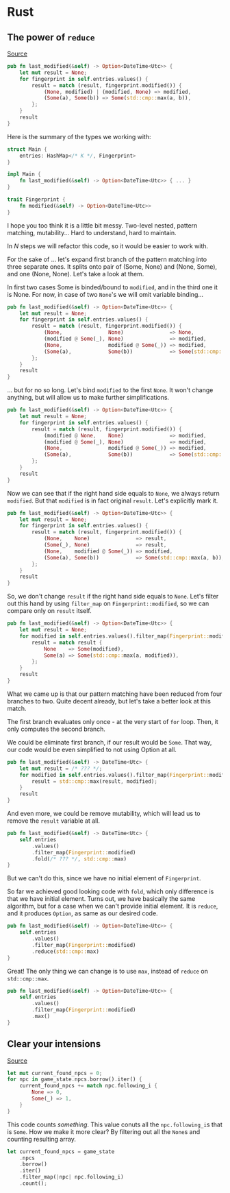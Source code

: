 # Rust

## The power of `reduce`

[Source](https://github.com/FrancisRussell/ferrous-actions-dev/blob/ce4ed82a21478c5b170d7f551da5dfb4ceea5055/src/cache_cargo_home.rs#L78-L87)

~~~rust
pub fn last_modified(&self) -> Option<DateTime<Utc>> {
    let mut result = None;
    for fingerprint in self.entries.values() {
        result = match (result, fingerprint.modified()) {
            (None, modified) | (modified, None) => modified,
            (Some(a), Some(b)) => Some(std::cmp::max(a, b)),
        };
    }
    result
}
~~~

Here is the summary of the types we working with:

~~~rust
struct Main {
    entries: HashMap</* K */, Fingerprint>
}

impl Main {
    fn last_modified(&self) -> Option<DateTime<Utc>> { ... }
}

trait Fingerprint {
    fn modified(&self) -> Option<DateTime<Utc>>
}
~~~

I hope you too think it is a little bit messy.
Two-level nested, pattern matching, mutability...
Hard to understand, hard to maintain.

In *N* steps we will refactor this code,
so it would be easier to work with.

For the sake of ... let's expand first branch of
the pattern matching into three separate ones.
It splits onto pair of (Some, None) and (None, Some),
and one (None, None). Let's take a look at them.

In first two cases Some is binded/bound to `modified`,
and in the third one it is None. For now, in case of
two `None`'s we will omit variable binding...

~~~rust
pub fn last_modified(&self) -> Option<DateTime<Utc>> {
    let mut result = None;
    for fingerprint in self.entries.values() {
        result = match (result, fingerprint.modified()) {
            (None,               None)               => None,
            (modified @ Some(_), None)               => modified,
            (None,               modified @ Some(_)) => modified,
            (Some(a),            Some(b))            => Some(std::cmp::max(a, b)),
        };
    }
    result
}
~~~

... but for no so long. Let's bind `modified` to the first `None`.
It won't change anything, but will allow us to make further simplifications.

~~~rust
pub fn last_modified(&self) -> Option<DateTime<Utc>> {
    let mut result = None;
    for fingerprint in self.entries.values() {
        result = match (result, fingerprint.modified()) {
            (modified @ None,    None)               => modified,
            (modified @ Some(_), None)               => modified,
            (None,               modified @ Some(_)) => modified,
            (Some(a),            Some(b))            => Some(std::cmp::max(a, b)),
        };
    }
    result
}
~~~

Now we can see that if the right hand side equals to `None`,
we always return `modified`. But that `modified` is
in fact original `result`. Let's explicitly mark it.

~~~rust
pub fn last_modified(&self) -> Option<DateTime<Utc>> {
    let mut result = None;
    for fingerprint in self.entries.values() {
        result = match (result, fingerprint.modified()) {
            (None,    None)               => result,
            (Some(_), None)               => result,
            (None,    modified @ Some(_)) => modified,
            (Some(a), Some(b))            => Some(std::cmp::max(a, b)),
        };
    }
    result
}
~~~

So, we don't change `result` if the right hand side equals to `None`.
Let's filter out this hand by using `filter_map`
on `Fingerprint::modified`, so we can compare only on `result` itself.

~~~rust
pub fn last_modified(&self) -> Option<DateTime<Utc>> {
    let mut result = None;
    for modified in self.entries.values().filter_map(Fingerprint::modified) {
        result = match result {
            None    => Some(modified),
            Some(a) => Some(std::cmp::max(a, modified)),
        };
    }
    result
}
~~~

What we came up is that our pattern matching have been reduced
from four branches to two. Quite decent already, but let's take
a better look at this match.

The first branch evaluates only once - at the very start of `for` loop.
Then, it only computes the second branch.

We could be eliminate first branch, if our result would be `Some`.
That way, our code would be even simplified to not using Option at all.

~~~rust
pub fn last_modified(&self) -> DateTime<Utc> {
    let mut result = /* ??? */;
    for modified in self.entries.values().filter_map(Fingerprint::modified) {
        result = std::cmp::max(result, modified);
    }
    result
}
~~~

And even more, we could be remove mutability, which will lead us
to remove the `result` variable at all.

~~~rust
pub fn last_modified(&self) -> DateTime<Utc> {
    self.entries
        .values()
        .filter_map(Fingerprint::modified)
        .fold(/* ??? */, std::cmp::max)
}
~~~

But we can't do this, since we have no initial element of `Fingerprint`.

So far we achieved good looking code with `fold`, which only difference
is that we have initial element. Turns out, we have basically the same
algorithm, but for a case when we can't provide initial element.
It is `reduce`, and it produces `Option`, as same as our desired code.

~~~rust
pub fn last_modified(&self) -> Option<DateTime<Utc>> {
    self.entries
        .values()
        .filter_map(Fingerprint::modified)
        .reduce(std::cmp::max)
}
~~~

Great! The only thing we can change is to use `max`,
instead of `reduce` on `std::cmp::max`.

~~~rust
pub fn last_modified(&self) -> Option<DateTime<Utc>> {
    self.entries
        .values()
        .filter_map(Fingerprint::modified)
        .max()
}
~~~

## Clear your intensions

[Source](https://github.com/CanyonTurtle/kittygame/blob/ef3ede8042f941c94eafb4bdc77e7a9c2527c521/src/lib.rs#L522-L528)

~~~rust
let mut current_found_npcs = 0;
for npc in game_state.npcs.borrow().iter() {
    current_found_npcs += match npc.following_i {
        None => 0,
        Some(_) => 1,
    }
}
~~~

This code counts *something*. This value conuts all the `npc.following_i`s
that is `Some`. How we make it more clear? By filtering out all the `None`s
and counting resulting array.

~~~rust
let current_found_npcs = game_state
    .npcs
    .borrow()
    .iter()
    .filter_map(|npc| npc.following_i)
    .count();
~~~
